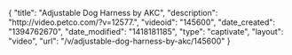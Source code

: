 {
    "title": "Adjustable Dog Harness by AKC",
    "description": "http:\/\/video.petco.com\/?v=12577.",
    "videoid": "145600",
    "date_created": "1394762670",
    "date_modified": "1418181185",
    "type": "captivate",
    "layout": "video",
    "url": "\/v\/adjustable-dog-harness-by-akc\/145600"
}